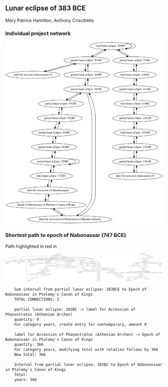 ## Lunar eclipse of 383 BCE

Mary Patrice Hamilton, Anthony Criscitiello


### Individual project network

[![network](almagest.png) ](almagest.png)


### Shortest path to epoch of Nabonassar (747 BCE)

Path highlighted in red in

[![network](383.png) ](383.png)



        Sum interval from partial lunar eclipse: 383BCE to Epoch of Nabonassaar in Ptolemy's Canon of Kings
        TOTAL CONNECTIONS: 2

        partial lunar eclipse: 383BC -> label for Accession of Phanostratos (Athenian Archon)
        quantity: 0
        For category years, create entry for contemporary, amount 0

        label for Accession of Phanostratos (Athenian Archon) -> Epoch of Nabonassaar in Ptolemy's Canon of Kings
        quantity: 366
        For category years, modifying total with relation follows by 366
        New total: 366

        Interval from partial lunar eclipse: 383BC to Epoch of Nabonassaar in Ptolemy's Canon of Kings
        Total:
        years: 366
